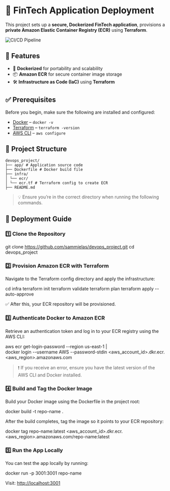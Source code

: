 
# 🚀 FinTech Application Deployment

This project sets up a **secure, Dockerized FinTech application**, provisions a **private Amazon Elastic Container Registry (ECR)** using **Terraform**.

![CI/CD Pipeline](https://imgur.com/a/AAuz0X4) 

## 📌 Features

- 🐳 **Dockerized** for portability and scalability  
- 📦 **Amazon ECR** for secure container image storage  
- 🛠️ **Infrastructure as Code (IaC)** using **Terraform**  

## ✅ Prerequisites

Before you begin, make sure the following are installed and configured:

- [Docker](https://docs.docker.com/get-docker/) – `docker -v`
- [Terraform](https://developer.hashicorp.com/terraform/downloads) – `terraform -version`
- [AWS CLI](https://docs.aws.amazon.com/cli/latest/userguide/install-cliv2.html) – `aws configure`

## 📁 Project Structure
```tree
devops_project/
├── app/ # Application source code
├── Dockerfile # Docker build file
├── infra/
│ └── ecr/
│ └── ecr.tf # Terraform config to create ECR
├── README.md
```

> 💡 Ensure you’re in the correct directory when running the following commands.

## 🧭 Deployment Guide

### 1️⃣ Clone the Repository

git clone https://github.com/sammielas/devops_project.git
cd devops_project

### 2️⃣ Provision Amazon ECR with Terraform

Navigate to the Terraform config directory and apply the infrastructure:

cd infra
terraform init
terraform validate
terraform plan
terraform apply --auto-approve

✅ After this, your ECR repository will be provisioned.

### 3️⃣ Authenticate Docker to Amazon ECR
Retrieve an authentication token and log in to your ECR registry using the AWS CLI:

aws ecr get-login-password --region us-east-1 | \
docker login --username AWS --password-stdin <aws_account_id>.dkr.ecr.<aws_region>.amazonaws.com

> ❗ If you receive an error, ensure you have the latest version of the AWS CLI and Docker installed.

### 4️⃣ Build and Tag the Docker Image

Build your Docker image using the Dockerfile in the project root:

docker build -t repo-name .

After the build completes, tag the image so it points to your ECR repository:

docker tag repo-name:latest <aws_account_id>.dkr.ecr.<aws_region>.amazonaws.com/repo-name:latest

### 5️⃣ Run the App Locally 

You can test the app locally by running:


docker run -p 3001:3001 repo-name


Visit: [http://localhost:3001](http://localhost:3001)


